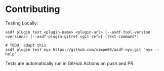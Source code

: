 # Contributing

Testing Locally:

```shell
asdf plugin test <plugin-name> <plugin-url> [--asdf-tool-version <version>] [--asdf-plugin-gitref <git-ref>] [test-command*]

# TODO: adapt this
asdf plugin test nyx https://github.com/simpe00/asdf-nyx.git "nyx --help"
```

Tests are automatically run in GitHub Actions on push and PR.
